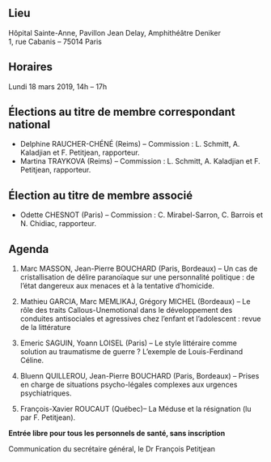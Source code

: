## Lieu
Hôpital Sainte-Anne, Pavillon Jean Delay, Amphithéâtre Deniker    
1, rue Cabanis – 75014 Paris

## Horaires
Lundi 18 mars 2019, 14h – 17h

## Élections au titre de membre correspondant national
- Delphine RAUCHER-CHÉNÉ (Reims) – Commission : L. Schmitt, A. Kaladjian et F. Petitjean, rapporteur.
- Martina TRAYKOVA (Reims) – Commission : L. Schmitt, A. Kaladjian et F. Petitjean, rapporteur.

## Élection au titre de membre associé
- Odette CHESNOT (Paris) – Commission : C. Mirabel-Sarron, C. Barrois et N. Chidiac, rapporteur.

## Agenda

1. Marc MASSON, Jean-Pierre BOUCHARD (Paris, Bordeaux) – Un cas de cristallisation de délire paranoïaque sur une personnalité politique : de l’état dangereux aux menaces et à la tentative d’homicide.

2. Mathieu GARCIA, Marc MEMLIKAJ, Grégory MICHEL (Bordeaux) – Le rôle des traits Callous-Unemotional dans le développement des conduites antisociales et agressives chez l’enfant et l’adolescent : revue de la littérature

3. Emeric SAGUIN, Yoann LOISEL (Paris) – Le style littéraire comme solution au traumatisme de guerre ? L’exemple de Louis-Ferdinand Céline.

4. Bluenn QUILLEROU, Jean-Pierre BOUCHARD (Paris, Bordeaux) – Prises en charge de situations psycho-légales complexes aux urgences psychiatriques.

5. François-Xavier ROUCAUT (Québec)– La Méduse et la résignation (lu par F. Petitjean).

**Entrée libre pour tous les personnels de santé, sans inscription**

Communication du secrétaire général, le Dr François Petitjean
